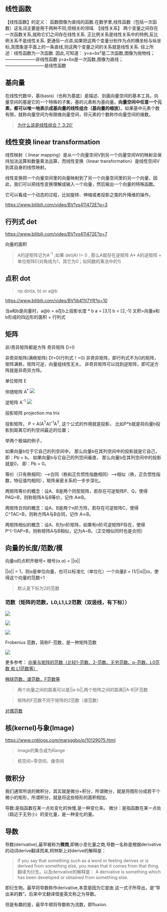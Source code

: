  
## 线性函数
【线性函数】的定义：
函数图像为直线的函数.在数学里,线性函数（包括一次函数）这名词主要是用于两种不同,但相关的领域.
【线性关系】
两个变量之间存在一次函数关系,就称它们之间存在线性关系.
正比例关系是线性关系中的特例,反比例关系不是线性关系.
更通俗一点讲,如果把这两个变量分别作为点的横坐标与纵坐标,其图象是平面上的一条直线,则这两个变量之间的关系就是线性关系.
综上所述：线性函数为一次函数.
因此,可知道：
y=a+bx²是二次函数,图像为抛物线； ———————非线性函数
y=a+bx是一次函数,图像为直线；—————————是线性函数

## 基向量

在线性代数中，基(basis)（也称为基底）是描述、刻画向量空间的基本工具。向量空间的基是它的一个特殊的子集，基的元素称为基向量。**向量空间中任意一个元素，都可以唯一地表示成基向量的线性组合（基向量的缩放）**。如果基中元素个数有限，就称向量空间为有限维向量空间，将元素的个数称作向量空间的维数。

> [为什么说是线性组合？ 3:20'](https://www.bilibili.com/video/BV1ys411472E?p=3)

## 线性变换 linear transformation
线性映射（ linear mapping）是从一个向量空间V到另一个向量空间W的映射且保持加法运算和数量乘法运算，而线性变换（linear transformation）是线性空间V到其自身的线性映射。

线性变换把一个向量空间里的向量映射到了另一个向量空间里的另一个向量，因此，我们可以把线性变换理解成输入一个向量，然后输出一个向量的特殊函数。

它可以看成一个动态的过程，比如旋转、伸缩或者投影之类的升降维的操作。

https://www.bilibili.com/video/BV1ys411472E?p=3

## 行列式 det
https://www.bilibili.com/video/BV1ys411472E?p=7

向量的面积

> A的逆矩阵记为A<sup>-1</sup> ,如果 det(A) != 0 , 那么A就存在逆矩阵
> A* A的逆矩阵 = 单位矩阵E(对角线为1，其它为0；如同数的乘法中的1)

## 点积 dot
> np.dot(a, b) or a@b

https://www.bilibili.com/video/BV1ib411t7YR?p=10

当a和b是向量时，a@b = a在b上投影长度 * b
a = [3,1]
b = [2,-1]
叉积=向量a和b形成的四边形的面积 = 行列式

## 矩阵

非/奇异矩阵都是方阵
奇异矩阵 D=0

非奇异矩阵(满秩矩阵) D!=0(行列式！=0)
非奇异矩阵，即行列式不为0的矩阵，矩阵满秩，矩阵可逆，向量组线性无关。
非奇异矩阵可以找到逆矩阵，即可逆方阵就是非奇异方阵。

单位矩阵 E

伴随矩阵 A<sup>*</sup>
![](img/math-line-01.jpg)

逆矩阵 A<sup>-1</sup>
![](img/math-line-02.jpg)

投影矩阵 projection ma  trix

投影矩阵， P = A(A<sup>T</sup>A)<sup>-1</sup>A<sup>T</sup>, 这个公式的作用就是投影， 比如P*b就是将向量b投影到距离它的列空间最近的位置；

举两个极端的例子，

如果向量b位于它自己的列空间中， 那么向量b在其列空间中的投影就是它自己， 即：Pb = b。
如果向量b与它自己的列空间垂直， 那么向量b在其列空间中的投影就是0， 即：Pb = 0。


等价（只有秩相同）–>合同（秩和正负惯性指数相同）–>相似（秩，正负惯性指数，特征值均相同），矩阵亲密关系的一步步深化。

 
两矩阵等价的概念：设A、B是两个同型矩阵，若存在可逆矩阵P、Q，使得PAQ=B，则称矩阵A与B等价，记作 A≌B。

两矩阵合同的概念：设A、B是两个n阶方阵，若存在可逆矩阵C，使得C^TAC=B，则称方阵A与B合同，记作 A≃B。

两矩阵相似的概念：设A、B为n阶矩阵，如果有n阶可逆矩阵P存在，使得P^(-1)AP=B，则称矩阵A与B相似，记为A~B。（正交相似同时也是合同）

## 向量的长度/范数/模

向量α的点积开根号= 根号(α.α) = ||α||

||α|| = 1，则α是单位向量，也可以标准化（单位化）一个向量β = (1/||α||)α，使得这个向量的范数=1
> 默认是下标为2的范数
### 范数（矩阵的范数，L0,L1,L2范数（双竖线，有下标））

![](img/norm-01.jpg)

![](img/norm-02.jpg)

![](img/norm-03.jpg)

Frobenius 范数，简称F-范数，是一种矩阵范数

![](img/norm-05.jpg)

更多参考：
[向量与矩阵的范数（比较1-范数、2-范数、无穷范数、p-范数、L0范数 和 L1范数等）](https://blog.csdn.net/zaishuiyifangxym/article/details/81673491)

[椭球范数，谱范数，F范数等](https://www.bilibili.com/video/BV1G7411Z7TM/)

> 两个向量之间的距离可以是||a-b||,两个矩阵之间的距离||A-B||F范数

> 矩阵的F范数不同于矩阵的2范数（谱范数）

[对偶范数](https://blog.csdn.net/itnerd/article/details/83447223)

## 核(kernel)与象(Image)
https://www.cnblogs.com/marsggbo/p/10129075.html

> Image的集合成为Range

> 核空间=零空间、像空间

## 微积分

我们通常所说的微积分，其实就是微分+积分，所谓微分，就是将图形分成若干个微小的矩形，所谓积分，就是将这些矩形的面积相加。

导数:是指函数在某一点处变化的快慢,是一种变化率。
微分：是指函数在某一点处（趋近于无穷小）的变化量，是一种变化的量。

## 导数

导数(derivative),最早被称为**微商**,即微小变化量之商,导数一名称是根据derivative的动词derive翻译而来,柯林斯上对derive的解释是：
> If you say that something such as a word or feeling derives or is derived from something else, you mean that it comes from that thing. 
翻译为衍生。以及derivative的解释是：
> A derivative is something which has been developed or obtained from something else.

即衍生物。最早将导数称作derivative,本意是因为它是由  这一式子所导出，是“导出来的数”。后来中文翻译借鉴英文称之为导数。

但是有趣的是，最早牛顿将导数称为流数，即fluxion.

